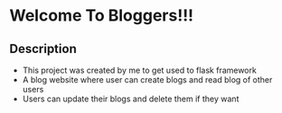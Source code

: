 <h1>
Welcome To Bloggers!!!	
</h1>
<h2>Description</h2>
<ul>
  <li>This project was created by me to get used to flask framework </li>	
  <li>A blog website where user can create  blogs and read blog of other users</li>
  <li>Users can update their blogs and delete them if they want</li>

</ul>  
